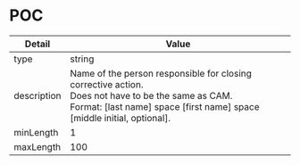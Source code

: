 # POC
| Detail | Value |
| ------ | ----- |
| type | string |
| description | Name of the person responsible for closing corrective action.<br/>Does not have to be the same as CAM.<br/>Format: [last name] space [first name] space [middle initial, optional]. |
| minLength | 1 |
| maxLength | 100 |

